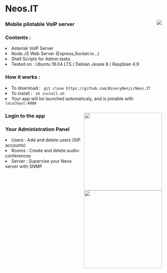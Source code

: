 # Neos.IT 

<img src="https://github.com/BinaryBenji/Neos.IT/blob/master/web/public/img/favicon.ico" align="right"/> 

<h3> Mobile pilotable VoIP server </h3>

<h3> Contents : </h3>
<li> Asterisk VoIP Server </li>
<li> Node.JS Web Server (Express,Socket.io...) </li>
<li> Shell Scripts for Admin tasks </li>
<li> Tested on : Ubuntu 16.04 LTS /  Debian Jessie 8 / Raspbian 4.9 </li>
  
<h3> How it works : </h3>
<li> To download : <code> git clone https://github.com/BinaryBenji/Neos.IT </code></li>
<li> To install : <code> sh install.sh </code></li>
<li> Your app will be launched automaticaly, and is joinable with <code>localhost:4000</code>
<br/>
<h3> Login to the app <img src="https://image.noelshack.com/fichiers/2017/26/3/1498640425-login.png" width="250" align="right" /></h3>

<h3> Your Administration Panel </h3>
<li align="left"> Users : Add and delete users (SIP accounts) <img src="https://image.noelshack.com/fichiers/2017/26/3/1498640425-admin.png" width="250" align="right"/></li>
<li align="left"> Rooms : Create and delete audio-conferences </li>
<li align="left"> Server : Supervise your Neos server with SNMP </li>

